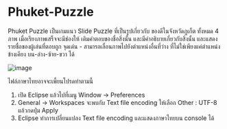 # Phuket-Puzzle
Phuket Puzzle เป็นเกมแนว Slide Puzzle ที่เป็นรูปเกี่ยวกับ ของดีในจังหวัดภูเก็ต ทั้งหมด 4 ภาพ
เมื่อเรียงภาพเสร็จจะมีช่องให้ เติมคำตอบของชื่อสิ่งนั้น และมีคำอธิบายเกี่ยวกับสิ่งนั้น และแสดงรายชื่อของผู้เล่นที่ตอบถูก
จุดเด่น - สามารถเลื่อนภาพไปยังตำแหน่งอื่นที่ว่าง ที่ไม่ใช่เพียงแค่ตำแหน่งข้างเคียง บน-ล่าง-ซ้าย-ขวา ได้


![image](https://github.com/user-attachments/assets/44cf463a-91fa-4ceb-aecc-517340585bbb)

ไฟล์ภาษาไทยอาจจะเพี้ยนโปรดทำตามนี้
1. เปิด Eclipse แล้วไปที่เมนู Window -> Preferences
2. General -> Workspaces จะพบกับ Text file encoding ให้เลือก Other : UTF-8 แล้วกดปุ่ม Apply 
3. Eclipse ทำการเปลี่ยนแปลง Text file encoding และแสดงภาษาไทยบน console ได้
